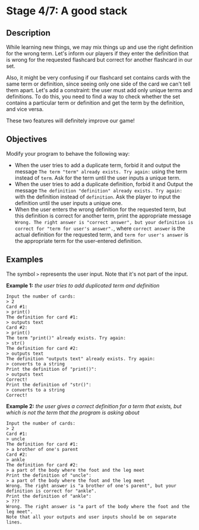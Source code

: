 # Stage 4/7: A good stack
## Description
While learning new things, we may mix things up and use the right definition for the wrong term. Let's inform our players if they enter the definition that is wrong for the requested flashcard but correct for another flashcard in our set.

Also, it might be very confusing if our flashcard set contains cards with the same term or definition, since seeing only one side of the card we can't tell them apart. Let's add a constraint: the user must add only unique terms and definitions. To do this, you need to find a way to check whether the set contains a particular term or definition and get the term by the definition, and vice versa.

These two features will definitely improve our game!

## Objectives
Modify your program to behave the following way:

- When the user tries to add a duplicate term, forbid it and output the message `The term "term" already exists. Try again:` using the term instead of `term`. Ask for the term until the user inputs a unique term.
- When the user tries to add a duplicate definition, forbid it and Output the message `The definition "definition" already exists. Try again:` with the definition instead of `definition`. Ask the player to input the definition until the user inputs a unique one.
- When the user enters the wrong definition for the requested term, but this definition is correct for another term, print the appropriate message `Wrong. The right answer is "correct answer", but your definition is correct for "term for user's answer".`, where `correct answer` is the actual definition for the requested term, and `term for user's answer` is the appropriate term for the user-entered definition.

## Examples
The symbol `>` represents the user input. Note that it's not part of the input.

<b>Example 1:</b> <i>the user tries to add duplicated term and definition</i>
```
Input the number of cards:
> 2
Card #1:
> print()
The definition for card #1:
> outputs text
Card #2:
> print()
The term "print()" already exists. Try again:
> str()
The definition for card #2:
> outputs text
The definition "outputs text" already exists. Try again:
> converts to a string
Print the definition of "print()":
> outputs text
Correct!
Print the definition of "str()":
> converts to a string
Correct!
```

<b>Example 2:</b> <i>the user gives a correct definition for a term that exists, but which is not the term that the program is asking about</i>
```
Input the number of cards:
> 2
Card #1:
> uncle
The definition for card #1:
> a brother of one's parent
Card #2:
> ankle
The definition for card #2:
> a part of the body where the foot and the leg meet
Print the definition of "uncle":
> a part of the body where the foot and the leg meet
Wrong. The right answer is "a brother of one's parent", but your definition is correct for "ankle".
Print the definition of "ankle":
> ???
Wrong. The right answer is "a part of the body where the foot and the leg meet".
Note that all your outputs and user inputs should be on separate lines.
```
